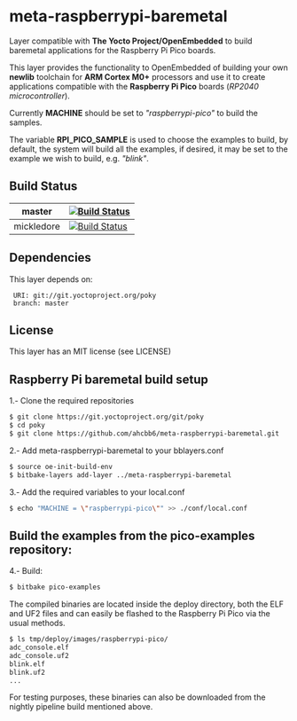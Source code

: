 # meta-raspberrypi-baremetal

Layer compatible with **The Yocto Project/OpenEmbedded** to build baremetal
applications for the Raspberry Pi Pico boards.

This layer provides the functionality to OpenEmbedded of building your
own **newlib** toolchain for **ARM Cortex M0+** processors and use it to create
applications compatible with the **Raspberry Pi Pico** boards (*RP2040 microcontroller*).

Currently **MACHINE** should be set to *"raspberrypi-pico"* to build the samples.

The variable **RPI_PICO_SAMPLE** is used to choose the examples to build, by default,
the system will build all the examples, if desired, it may be set to the example
we wish to build, e.g. *"blink"*.

## Build Status

| master  | [![Build Status][masterBadge]][masterPipeline]   |
|:-------:|--------------------------------------------------|
| mickledore | [![Build Status][mickledoreBadge]][mickledorePipeline] |


[masterBadge]: https://dev.azure.com/ahcbb6/meta-raspberrypi-baremetal/_apis/build/status%2FRaspberry%20Pi%20Baremetal?branchName=master
[masterPipeline]: https://dev.azure.com/ahcbb6/meta-raspberrypi-baremetal/_build?definitionId=35&branchName=master
[mickledoreBadge]: https://dev.azure.com/ahcbb6/meta-raspberrypi-baremetal/_apis/build/status%2FRaspberry%20Pi%20Baremetal?branchName=mickledore
[mickledorePipeline]: https://dev.azure.com/ahcbb6/meta-raspberrypi-baremetal/_build?definitionId=35&branchName=mickledore


## Dependencies

This layer depends on:

     URI: git://git.yoctoproject.org/poky
     branch: master


## License
This layer has an MIT license (see LICENSE)


## Raspberry Pi baremetal build setup

1.- Clone the required repositories
```bash
$ git clone https://git.yoctoproject.org/git/poky
$ cd poky
$ git clone https://github.com/ahcbb6/meta-raspberrypi-baremetal.git
```
2.- Add meta-raspberrypi-baremetal to your bblayers.conf
```bash
$ source oe-init-build-env
$ bitbake-layers add-layer ../meta-raspberrypi-baremetal
```
3.- Add the required variables to your local.conf
```bash
$ echo "MACHINE = \"raspberrypi-pico\"" >> ./conf/local.conf
```

## Build the examples from the pico-examples repository:
4.- Build:
```bash
$ bitbake pico-examples
```
The compiled binaries are located inside the deploy directory, both the ELF and UF2 files
and can easily be flashed to the Raspberry Pi Pico via the usual methods.

```bash
$ ls tmp/deploy/images/raspberrypi-pico/
adc_console.elf
adc_console.uf2
blink.elf
blink.uf2
...
```

For testing purposes, these binaries can also be downloaded from the nightly pipeline build mentioned above.

